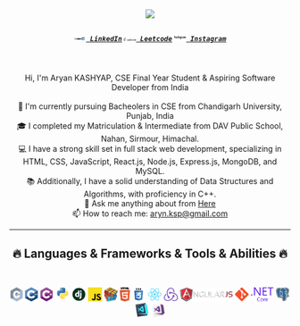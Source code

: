<h1 align="center">
  <a href="https://git.io/typing-svg">
    <img src="https://readme-typing-svg.herokuapp.com/?lines=Hello,+There!+👋;This+is+Aryan+KASHYAP....;Nice+to+meet+you!&center=true&size=30">
  </a>
</h1>

<h5 align="center">
  <code><a href="https://www.linkedin.com/in/arynksp//" title="LinkedIn Profile"><img width="22" src="logo-hero.png"> LinkedIn</a></code>
  <code><a href="https://leetcode.com/u/aryan_ksp/" title="Leetcode Profile"><img width="22" src="LeetCode_Logo_black_with_text.svg.png"> Leetcode</a></code>
  <code><a href="https://www.instagram.com/aryan.0.8/" title="Instagram Profile"><img width="22" src="Logo-instagram.png"> Instagram</a></code>
</h5>
<br>
<p align="center">
  Hi, I'm Aryan KASHYAP, CSE Final Year Student & Aspiring Software Developer from India
  <br>
  <br>
  🔬 I'm currently pursuing Bacheolers in CSE from Chandigarh University, Punjab, India
  <br>
  🎓 I completed my Matriculation & Intermediate from DAV Public School, Nahan, Sirmour, Himachal.
  <br>
  💻 I have a strong skill set in full stack web development, specializing in HTML, CSS, JavaScript, React.js, Node.js, Express.js, MongoDB, and MySQL.
  <br>
  📚 Additionally, I have a solid understanding of Data Structures and Algorithms, with proficiency in C++.
  <br>
  💬 Ask me anything about from <a href="https://www.linkedin.com/in/arynksp/" title="Issues">Here</a>
  <br>
  📫 How to reach me: <a href="mailto: aryn.ksp@gmail.com">aryn.ksp@gmail.com</a>
</p>

<hr>
<h2 align="center">🔥 Languages & Frameworks & Tools & Abilities 🔥</h2>
<br>
<p align="center">
  <code><img title="C" height="25" src="c.svg"></code>
  <code><img title="C++" height="25" src="cpp.svg"></code>
  <code><img title="C#" height="25" src="/cSharp.svg"></code>
  <code><img title="Python" height="25" src="/python-original.svg"></code>
  <code><img title="Django" height="25" src="/django.png"></code>
  <code><img title="Javascript" height="25" src="/javascript.svg"></code>
  <code><img title="Problem Solving" height="25" src="/problemSolving.png"></code>
  <code><img title="HTML5" height="25" src="/html5.svg"></code>
  <code><img title="CSS" height="25" src="/css.svg"></code>
  <code><img title="React" height="25" src="/react-original.svg"></code>
  <code><img title="Redux" height="25" src="/redux.svg"></code>
  <code><img title="AngularJS" height="25" src="/angularjs.png"></code>
  <code><img title="Git" height="25" src="/git-original.svg"></code>
  <code><img title=".NetCore" height="25" src="/dotnetcore.svg"></code>
  <code><img title="PostgreSQL" height="25" src="/postgresql.svg"></code>
  <code><img title="Visual Studio Code" height="25" src="/vscode.png"></code>
  <code><img title="Microsoft Visual Studio" height="25" src="/visualstudio.png"></code>
